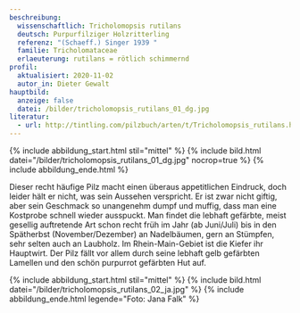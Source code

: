 ```yaml
---
beschreibung:
  wissenschaftlich: Tricholomopsis rutilans
  deutsch: Purpurfilziger Holzritterling
  referenz: "(Schaeff.) Singer 1939 "
  familie: Tricholomataceae
  erlaeuterung: rutilans = rötlich schimmernd
profil:
  aktualisiert: 2020-11-02
  autor_in: Dieter Gewalt
hauptbild:
  anzeige: false
  datei: /bilder/tricholomopsis_rutilans_01_dg.jpg
literatur:
  - url: http://tintling.com/pilzbuch/arten/t/Tricholomopsis_rutilans.html
---
```

{% include abbildung_start.html stil="mittel" %}
{% include bild.html datei="/bilder/tricholomopsis_rutilans_01_dg.jpg" nocrop=true %}
{% include abbildung_ende.html %}

Dieser recht häufige Pilz macht einen überaus appetitlichen Eindruck, doch leider hält er nicht, was sein Aussehen verspricht. Er ist zwar nicht giftig, aber sein Geschmack so unangenehm dumpf und muffig, dass man eine Kostprobe schnell wieder ausspuckt. Man findet die lebhaft gefärbte, meist gesellig auftretende Art schon recht früh im Jahr (ab Juni/Juli) bis in den Spätherbst (November/Dezember) an Nadelbäumen, gern an Stümpfen, sehr selten auch an Laubholz. Im Rhein-Main-Gebiet ist die Kiefer ihr Hauptwirt. Der Pilz fällt vor allem durch seine lebhaft gelb gefärbten Lamellen und den schön purpurrot gefärbten Hut auf.

{% include abbildung_start.html stil="mittel" %}
{% include bild.html datei="/bilder/tricholomopsis_rutilans_02_ja.jpg" %}
{% include abbildung_ende.html legende="Foto: Jana Falk" %}